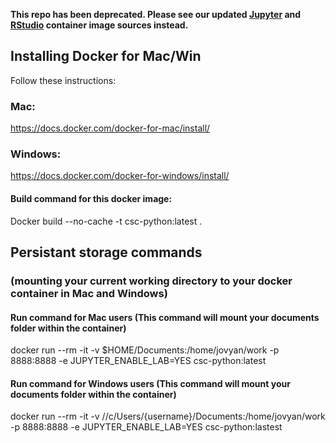 **This repo has been deprecated.  Please see our updated [Jupyter](https://github.com/UCSB-PSTAT/jupyter-base) and [RStudio](https://github.com/UCSB-PSTAT/base-rstudio) container image sources instead.**
## Installing Docker for Mac/Win

Follow these instructions:

### Mac:
https://docs.docker.com/docker-for-mac/install/

### Windows:
https://docs.docker.com/docker-for-windows/install/

#### Build command for this docker image:
Docker build --no-cache -t csc-python:latest .

## Persistant storage commands
### (mounting your current working directory to your docker container in Mac and Windows)
#### Run command for Mac users (This command will mount your documents folder within the container)
docker run --rm -it -v $HOME/Documents:/home/jovyan/work -p 8888:8888 -e JUPYTER_ENABLE_LAB=YES csc-python:latest


#### Run command for Windows users (This command will mount your documents folder within the container)
docker run --rm -it -v //c/Users/{username}/Documents:/home/jovyan/work -p 8888:8888 -e JUPYTER_ENABLE_LAB=YES csc-python:lastest

